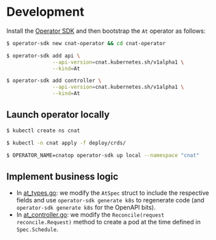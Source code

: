 # Development

Install the [Operator SDK](https://github.com/operator-framework/operator-sdk#prerequisites) and then bootstrap the `At` operator as follows:

```bash
$ operator-sdk new cnat-operator && cd cnat-operator

$ operator-sdk add api \
               --api-version=cnat.kubernetes.sh/v1alpha1 \
               --kind=At

$ operator-sdk add controller \
               --api-version=cnat.kubernetes.sh/v1alpha1 \
               --kind=At  
```

## Launch operator locally

```bash
$ kubectl create ns cnat

$ kubectl -n cnat apply -f deploy/crds/

$ OPERATOR_NAME=cnatop operator-sdk up local --namespace "cnat"
```

## Implement business logic

* In [at_types.go](cnat-operator/pkg/apis/cnat/v1alpha1/at_types.go): we modify the `AtSpec` struct to include the respective fields and use `operator-sdk generate k8s` to regenerate code (and `operator-sdk generate k8s` for the OpenAPI bits).
* In [at_controller.go](cnat-operator/pkg/controller/at/at_controller.go): we modify the `Reconcile(request reconcile.Request)` method to create a pod at the time defined in `Spec.Schedule`.
